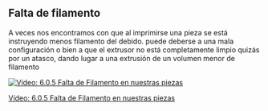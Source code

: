 ## Falta de filamento

A veces nos encontramos con que al imprimirse una pieza se está instruyendo menos filamento del debido.  puede deberse a una mala configuración o bien a que el extrusor no está completamente limpio  quizás por un atasco, dando lugar  a una extrusión de un volumen menor de filamento

[![Vídeo: 6.0.5 Falta de Filamento en nuestras piezas](https://img.youtube.com/vi/wCyif_drFDs/0.jpg)](https://drive.google.com/file/d/1iifZb49oO2-um6uKqntMlMC5gz6Bx5Co/view?usp=sharing)

[Vídeo: 6.0.5 Falta de Filamento en nuestras piezas](https://drive.google.com/file/d/1iifZb49oO2-um6uKqntMlMC5gz6Bx5Co/view?usp=sharing)

